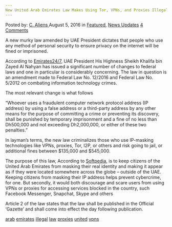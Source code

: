 ```yaml
---
New United Arab Emirates Law Makes Using Tor, VPNs, and Proxies Illegal
---
```

<article class="post-listing post-15018 post type-post status-publish format-standard has-post-thumbnail hentry  tag-arab tag-emirates tag-illegal tag-law tag-proxies  tag-united tag-vpns">
    <div class="post-inner">
        <span>Posted by: <a href="https://www.deepdotweb.com/author/caliens/" title="">C. Aliens </a></span>
    <span>August 5, 2016</span>
    <span>in <a href="https://www.deepdotweb.com/category/deepdot-news/" rel="category tag">Featured</a>, <a href="https://www.deepdotweb.com/category/news-updates/" rel="category tag">News Updates</a></span>
    <span><a href="https://www.deepdotweb.com/2016/08/05/new-united-arab-emirates-law-makes-using-tor-vpns-proxies-illegal/#comments">4 Comments</a></span>
    </p>
    <div class="clear"></div>
    <div class="entry">
    <p>A new murky law amended by UAE President dictates that people who use any method of personal security to ensure privacy on the internet will be fined or imprisoned.</p>
    <p>According to <a href="http://www.emirates247.com/news/emirates/dh500-000-fine-if-you-use-fraud-ip-in-uae-2016-07-22-1.636441">Emirates24/7</a>, UAE President His Highness Sheikh Khalifa bin Zayed Al Nahyan has issued a significant number of changes to federal laws and one in particular is considerably concerning. The law in question is an amendment made to Federal Law No. 12/2016 and Federal Law No. 5/2012 on combating information technology crimes.</p>
    <p>The most relevant change is what follows</p>
    <p>“Whoever uses a fraudulent computer network protocol address (IP address) by using a false address or a third-party address by any other means for the purpose of committing a crime or preventing its discovery, shall be punished by temporary imprisonment and a fine of no less than Dh500,000 and not exceeding Dh2,000,000, or either of these two penalties.”</p>
    <p>In layman&#8217;s terms, the new law criminalizes those who use IP-masking technologies like VPNs, proxies, Tor, I2P, or others and risk going to jail, or additional fines between $135,000 and $545,000.</p>
    <p>The purpose of this law, According to <a href="http://news.softpedia.com/news/people-caught-using-vpns-tor-or-proxies-in-the-uae-risk-a-545-000-fine-506729.shtml">Softpedia</a>, is to keep citizens of the United Arab Emirates from masking their real identity and making it appear as if they were located somewhere across the globe – outside of the UAE. Keeping citizens from masking their IP address helps prevent cybercrime, for one. But secondly, it would both discourage and scare users from using VPNs or proxies for accessing services blocked in the country, such Facebook Messenger, Snapchat, Skype and others</p>
    <p>Article 2 of the law states that the law shall be published in the Official ‘Gazette’ and shall come into effect the day following publication.</p>
    </div>
    <a href="https://www.deepdotweb.com/tag/arab/" rel="tag">arab</a> <a href="https://www.deepdotweb.com/tag/emirates/" rel="tag">emirates</a> <a href="https://www.deepdotweb.com/tag/illegal/" rel="tag">illegal</a> <a href="https://www.deepdotweb.com/tag/law/" rel="tag">law</a> <a href="https://www.deepdotweb.com/tag/proxies/" rel="tag">proxies</a>  <a href="https://www.deepdotweb.com/tag/united/" rel="tag">united</a> <a href="https://www.deepdotweb.com/tag/vpns/" rel="tag">vpns</a></span> <span style="display:none" class="updated">2016-08-05</span>
    <div style="display:none" class="vcard author" itemprop="author" itemscope itemtype="http://schema.org/Person"><strong class="fn" itemprop="name"><a href="https://www.deepdotweb.com/author/caliens/" title="Posts by C. Aliens" rel="author">C. Aliens</a></strong></div>
    
